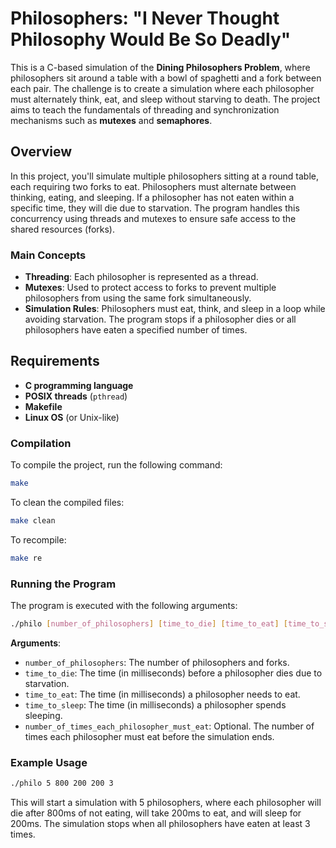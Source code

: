 # Philosophers: "I Never Thought Philosophy Would Be So Deadly"  

This is a C-based simulation of the **Dining Philosophers Problem**, where philosophers sit around a table with a bowl of spaghetti and a fork between each pair. The challenge is to create a simulation where each philosopher must alternately think, eat, and sleep without starving to death. The project aims to teach the fundamentals of threading and synchronization mechanisms such as **mutexes** and **semaphores**.

## Overview

In this project, you'll simulate multiple philosophers sitting at a round table, each requiring two forks to eat. Philosophers must alternate between thinking, eating, and sleeping. If a philosopher has not eaten within a specific time, they will die due to starvation. The program handles this concurrency using threads and mutexes to ensure safe access to the shared resources (forks).

### Main Concepts
- **Threading**: Each philosopher is represented as a thread.
- **Mutexes**: Used to protect access to forks to prevent multiple philosophers from using the same fork simultaneously.
- **Simulation Rules**: Philosophers must eat, think, and sleep in a loop while avoiding starvation. The program stops if a philosopher dies or all philosophers have eaten a specified number of times.

## Requirements

- **C programming language**  
- **POSIX threads** (`pthread`)  
- **Makefile**  
- **Linux OS** (or Unix-like)  

### Compilation

To compile the project, run the following command:

```bash
make
```

To clean the compiled files:

```bash
make clean
```

To recompile:

```bash
make re
```

### Running the Program

The program is executed with the following arguments:

```bash
./philo [number_of_philosophers] [time_to_die] [time_to_eat] [time_to_sleep] [number_of_times_each_philosopher_must_eat (optional)]
```

**Arguments**:

- `number_of_philosophers`: The number of philosophers and forks.
- `time_to_die`: The time (in milliseconds) before a philosopher dies due to starvation.
- `time_to_eat`: The time (in milliseconds) a philosopher needs to eat.
- `time_to_sleep`: The time (in milliseconds) a philosopher spends sleeping.
- `number_of_times_each_philosopher_must_eat`: Optional. The number of times each philosopher must eat before the simulation ends.

### Example Usage

```bash
./philo 5 800 200 200 3
```

This will start a simulation with 5 philosophers, where each philosopher will die after 800ms of not eating, will take 200ms to eat, and will sleep for 200ms. The simulation stops when all philosophers have eaten at least 3 times.
